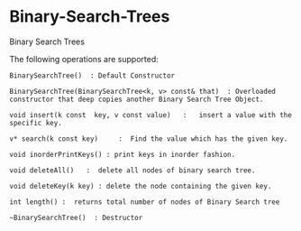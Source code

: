 # Binary-Search-Trees
Binary Search Trees 

The following operations are supported:

	BinarySearchTree()  : Default Constructor

	BinarySearchTree(BinarySearchTree<k, v> const& that)  : Overloaded constructor that deep copies another Binary Search Tree Object.

	void insert(k const  key, v const value)   :   insert a value with the specific key.

	v* search(k const key)     :  Find the value which has the given key.

	void inorderPrintKeys() : print keys in inorder fashion.
  
	void deleteAll()   :  delete all nodes of binary search tree.
  
	void deleteKey(k key) : delete the node containing the given key.

	int length() :  returns total number of nodes of Binary Search tree
  
	~BinarySearchTree()  : Destructor
